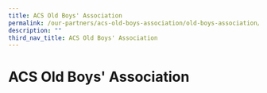 ```yaml
---
title: ACS Old Boys' Association
permalink: /our-partners/acs-old-boys-association/old-boys-association/
description: ""
third_nav_title: ACS Old Boys' Association
---
```

# **ACS Old Boys' Association**


